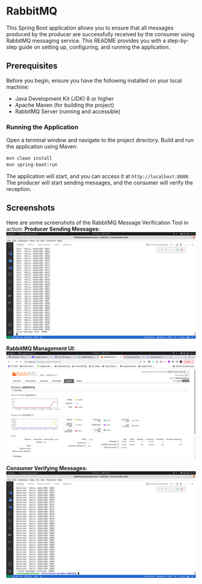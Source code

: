 # RabbitMQ

This Spring Boot application allows you to ensure that all messages produced by the producer are successfully received by the consumer using RabbitMQ messaging service. This README provides you with a step-by-step guide on setting up, configuring, and running the application.

## Prerequisites

Before you begin, ensure you have the following installed on your local machine:

- Java Development Kit (JDK) 8 or higher
- Apache Maven (for building the project)
- RabbitMQ Server (running and accessible)

### Running the Application

Open a terminal window and navigate to the project directory. Build and run the application using Maven:

```bash
mvn clean install
mvn spring-boot:run
```

The application will start, and you can access it at `http://localhost:8080`. The producer will start sending messages, and the consumer will verify the reception.

## Screenshots

Here are some screenshots of the RabbitMQ Message Verification Tool in action:
**Producer Sending Messages:**
  ![Producer](images/producer.png)

**RabbitMQ Management UI:**
![Consumer](images/rabbitmq.png)

**Consumer Verifying Messages:**
![Consumer](images/consumer.png)
